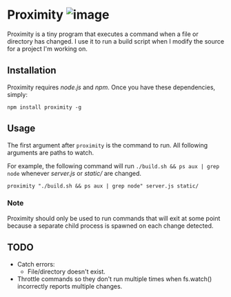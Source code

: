 Proximity ![image](http://rhodesmill.org/goldeneye/images/wPrM.gif)
=========
                                
Proximity is a tiny program that executes a command when a file or directory has changed. I use it to run a build script when I modify the source for a project I'm working on.

## Installation
Proximity requires *node.js* and *npm*. Once you have these dependencies, simply:

	npm install proximity -g
	
## Usage
The first argument after `proximity` is the command to run. All following arguments are paths to watch.

For example, the following command will run `./build.sh && ps aux | grep node` whenever *server.js* or *static/* are changed.

	proximity "./build.sh && ps aux | grep node" server.js static/

### Note
Proximity should only be used to run commands that will exit at some point because a separate child process is spawned on each change detected.

## TODO
* Catch errors:
	* File/directory doesn't exist.
* Throttle commands so they don't run multiple times when fs.watch() incorrectly reports multiple changes.